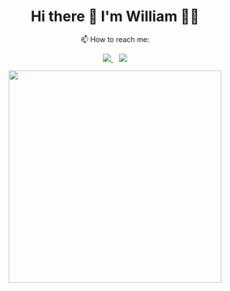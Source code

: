 <h1 align='center'>
  Hi there 👋 I'm William 👨‍💻
</h1>

<p align='center'>
  📫 How to reach me:
</p>

<p align='center'>
  
  <a href="https://www.linkedin.com/in/william-santos-44525abb/">
  <img src="https://img.shields.io/badge/linkedin-%230077B5.svg?&style=for-the-badge&logo=linkedin&logoColor=white" />
  </a>&nbsp;&nbsp;
  <a href="mailto:thespation@gmail.com">
  <img src="https://img.shields.io/badge/Gmail-D14836?style=for-the-badge&logo=gmail&logoColor=white" />
   
</p>

<p align='center'>
  <a href="#"><img src="https://github-readme-stats.vercel.app/api?username=thespation&show_icons=true&count_private=true&theme=dark" width="420"></a>
</p>
<!--
<p align='center'>
  <a href="#"><img src="https://badges.pufler.dev/visits/thespation/thespation">
</p>


 <p align="center"><img alt="GitHub followers" src="https://img.shields.io/github/followers/thespation?style=social"> <img alt="GitHub forks" src="https://img.shields.io/github/forks/thespation/dpux_bspwm?style=social"><img alt="GitHub watchers" src="https://img.shields.io/github/watchers/thespation/dpux_bspwm?style=social"><br> 
  
## Languages and Tools
![image](https://img.shields.io/badge/Shell_Script-121011?style=for-the-badge&logo=gnu-bash&logoColor=white)
   
<!--
### Hi there 👋


**thespation/thespation** is a ✨ _special_ ✨ repository because its `README.md` (this file) appears on your GitHub profile.

Here are some ideas to get you started:

- 🔭 I’m currently working on ...
- 🌱 I’m currently learning ...
- 👯 I’m looking to collaborate on ...
- 🤔 I’m looking for help with ...
- 💬 Ask me about ...
- 📫 How to reach me: ...
- 😄 Pronouns: ...
- ⚡ Fun fact: ...
-->
